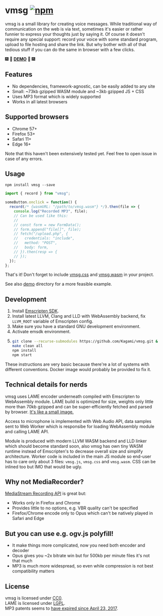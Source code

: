 # vmsg [![npm](https://img.shields.io/npm/v/vmsg.svg)](https://www.npmjs.com/package/vmsg)

vmsg is a small library for creating voice messages. While traditional
way of communication on the web is via text, sometimes it's easier or
rather funnier to express your thoughts just by saying it. Of course it
doesn't require any special support: record your voice with some
standard program, upload to file hosting and share the link. But why
bother with all of that tedious stuff if you can do the same in browser
with a few clicks.

:fireworks: :tada: **[DEMO](https://kagami.github.io/vmsg/)** :tada: :fireworks:

## Features

* No dependencies, framework-agnostic, can be easily added to any site
* Small: ~73kb gzipped WASM module and ~3kb gzipped JS + CSS
* Uses MP3 format which is widely supported
* Works in all latest browsers

## Supported browsers

* Chrome 57+
* Firefox 53+
* Safari 11+
* Edge 16+

Note that this haven't been extensively tested yet. Feel free to open
issue in case of any errors.

## Usage

```
npm install vmsg --save
```

```js
import { record } from "vmsg";

someButton.onclick = function() {
  record(/* {wasmURL: "/path/to/vmsg.wasm"} */).then(file => {
    console.log("Recorded MP3", file);
    // Can be used like this:
    //
    // const form = new FormData();
    // form.append("file[]", file);
    // fetch("/upload.php", {
    //   credentials: "include",
    //   method: "POST",
    //   body: form,
    // }).then(resp => {
    // });
  });
};
```

That's it! Don't forget to include [vmsg.css](vmsg.css) and
[vmsg.wasm](vmsg.wasm) in your project.

See also [demo](demo) directory for a more feasible example.

## Development

1. Install [Emscripten SDK](https://github.com/juj/emsdk).
2. Install latest LLVM, Clang and LLD with WebAssembly backend, fix
   `LLVM_ROOT` variable of Emscripten config.
3. Make sure you have a standard GNU development environment.
4. Activate emsdk environment.
5. ```bash
   git clone --recurse-submodules https://github.com/Kagami/vmsg.git && cd vmsg
   make clean all
   npm install
   npm start
   ```

These instructions are very basic because there're a lot of systems with
different conventions. Docker image would probably be provided to fix it.

## Technical details for nerds

vmsg uses LAME encoder underneath compiled with Emscripten to
WebAssembly module. LAME build is optimized for size, weights only
little more than 70kb gzipped and can be super-efficiently fetched and
parsed by browser. [It's like a small image.](https://twitter.com/wycats/status/942908325775077376)

Access to microphone is implemented with Web Audio API, data samples
sent to Web Worker which is responsibe for loading WebAssembly module
and calling LAME API.

Module is produced with modern LLVM WASM backend and LLD linker which
should become standard soon, also vmsg has own tiny WASM runtime instead
of Emscripten's to decrease overall size and simplify architecture.
Worker code is included in the main JS module so end-user has to care
only about 3 files: `vmsg.js`, `vmsg.css` and `vmsg.wasm`. CSS can be
inlined too but IMO that would be ugly.

## Why not MediaRecorder?

[MediaStream Recording API](https://developer.mozilla.org/en-US/docs/Web/API/MediaStream_Recording_API)
is great but:

* Works only in Firefox and Chrome
* Provides little to no options, e.g. VBR quality can't be specified
* Firefox/Chrome encode only to Opus which can't be natively played in Safari and Edge

## But you can use e.g. ogv.js polyfill!

* It make things more complicated, now you need both encoder and decoder
* Opus gives you ~2x bitrate win but for 500kb per minute files it's not that much
* MP3 is much more widespread, so even while compression is not best compatibility matters

## License

vmsg is licensed under [CC0](COPYING).  
LAME is licensed under [LGPL](https://github.com/Kagami/lame-svn/blob/master/lame/COPYING).  
MP3 patents seems to [have expired since April 23, 2017](https://en.wikipedia.org/wiki/LAME#Patents_and_legal_issues).
